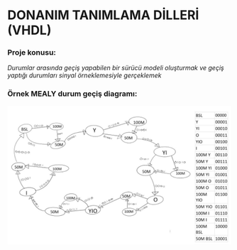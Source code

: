 <h1>DONANIM TANIMLAMA DİLLERİ (VHDL)</h1>
<h3>Proje konusu: </h3>
<i>Durumlar arasında geçiş yapabilen bir sürücü modeli oluşturmak ve geçiş yaptığı durumları sinyal örneklemesiyle gerçeklemek </i>
<h3>Örnek MEALY durum geçiş diagramı:</h3>
<img src="mealStatesFlow.jpg" align="right"/>

